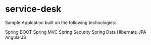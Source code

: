 # service-desk

Sample Applcation built on the following technologies:

Spring BOOT
Spring MVC
Spring Security
Spring Data
Hibernate
JPA
AngularJS
